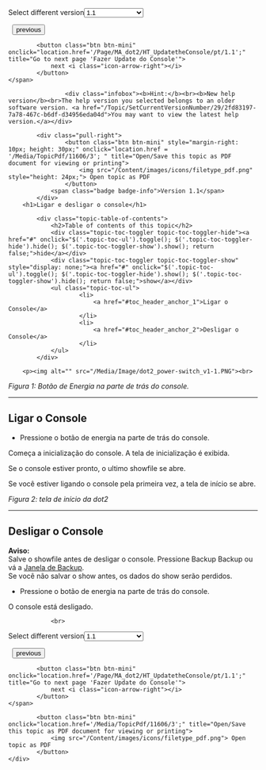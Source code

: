 
<div class="topic-navigation">

<div class="pull-right">
	<span class="pull-left">


<div class="pull-left">
<form action="/Topic/SetCurrentVersionNumber" class="form-inline" id="frmTagSelector" method="post">	<span class="form-mini">
		<div class="input-prepend"><span class="add-on">Select different version</span><select autocomplete="off" id="versionNumberId" name="versionNumberId" onchange="$(this).closest('#frmTagSelector').submit();" style="width: 120px;"><option value="">- latest -</option>
<option selected="selected" value="3">1.1</option>
<option value="7">1.2</option>
<option value="12">1.3</option>
<option value="16">1.5</option>
<option value="29">1.9</option>
</select></div>
		<input data-val="true" data-val-number="The field Int32 must be a number." data-val-required="The Int32 field is required." id="ProductId" name="ProductId" type="hidden" value="7">
		<input id="CurrentGuid" name="CurrentGuid" type="hidden" value="2fd83197-7a78-467c-b6df-d34956eda04d">
	</span>
</form></div>&nbsp;	</span>
	<span class="pull-right" style="white-space: nowrap;">
			<button class="btn btn-mini" onclick="location.href='/Page/MA_dot2/HT_HowTo/pt/1.1'; " title="Go to previous page 'Como...'">
				<i class="icon-arrow-left"></i> previous
			</button>

			<button class="btn btn-mini" onclick="location.href='/Page/MA_dot2/HT_UpdatetheConsole/pt/1.1';" title="Go to next page 'Fazer Update do Console'">
				next <i class="icon-arrow-right"></i> 
			</button>
	</span>
</div>
<div class="clear-fix" style="margin-bottom: 10px"></div>
</div>

					<div class="infobox"><b>Hint:</b><br><b>New help version</b><br>The help version you selected belongs to an older software version. <a href="/Topic/SetCurrentVersionNumber/29/2fd83197-7a78-467c-b6df-d34956eda04d">You may want to view the latest help version.</a></div>

			<div class="pull-right">
					<button class="btn btn-mini" style="margin-right: 10px; height: 30px;" onclick="location.href = '/Media/TopicPdf/11606/3'; " title="Open/Save this topic as PDF document for viewing or printing">
						<img src="/Content/images/icons/filetype_pdf.png" style="height: 24px;"> Open topic as PDF
					</button>
				<span class="badge badge-info">Version 1.1</span>
			</div>
		<h1>Ligar e desligar o console</h1>

			<div class="topic-table-of-contents">
				<h2>Table of contents of this topic</h2>
				<div class="topic-toc-toggler topic-toc-toggler-hide"><a href="#" onclick="$('.topic-toc-ul').toggle(); $('.topic-toc-toggler-hide').hide(); $('.topic-toc-toggler-show').show(); return false;">hide</a></div>
				<div class="topic-toc-toggler topic-toc-toggler-show" style="display: none;"><a href="#" onclick="$('.topic-toc-ul').toggle(); $('.topic-toc-toggler-hide').show(); $('.topic-toc-toggler-show').hide(); return false;">show</a></div>
				<ul class="topic-toc-ul">
						<li>
							<a href="#toc_header_anchor_1">Ligar o Console</a>
						</li>
						<li>
							<a href="#toc_header_anchor_2">Desligar o Console</a>
						</li>
				</ul>
			</div>

		<p><img alt="" src="/Media/Image/dot2_power-switch_v1-1.PNG"><br>
<em>Figura 1: Botão de Energia na parte de trás do console.</em></p>

<hr>
<a name="toc_header_anchor_1" id="toc_header_anchor_1" class="topic-toc-item"></a><h2>Ligar o Console</h2>

<ul>
	<li>Pressione o botão de energia na parte de trás do console.</li>
</ul>

<p>Começa a inicialização do console. A tela de inicialização é exibida.</p>

<p>Se o console estiver pronto, o ultimo showfile se abre.</p>

<p>Se você estiver ligando o console pela primeira vez, a tela de início se abre.</p>

<p><img alt="" src="/Media/Image/dot2_start-screen_v1-1.PNG"><br>
<em>Figura 2: tela de início da dot2</em></p>

<hr>
<a name="toc_header_anchor_2" id="toc_header_anchor_2" class="topic-toc-item"></a><h2>Desligar o Console</h2>

<div class="important"><strong>Aviso:</strong><br>
Salve o showfile antes de desligar o console. Pressione&nbsp;<span class="hardkey">Backup</span> <span class="hardkey">Backup</span> ou vá a <a href="/Topic/5d5d00a0-b599-4a3a-a721-dfb17aa65b28">Janela de Backup</a>.<br>
Se você não salvar o show antes, os dados do show serão perdidos.</div>

<ul>
	<li>Pressione o botão de energia na parte de trás do console.</li>
</ul>

<p>O console está desligado.</p>


				<br>
<div class="topic-navigation">

<div class="pull-right">
	<span class="pull-left">


<div class="pull-left">
<form action="/Topic/SetCurrentVersionNumber" class="form-inline" id="frmTagSelector" method="post">	<span class="form-mini">
		<div class="input-prepend"><span class="add-on">Select different version</span><select autocomplete="off" id="versionNumberId" name="versionNumberId" onchange="$(this).closest('#frmTagSelector').submit();" style="width: 120px;"><option value="">- latest -</option>
<option selected="selected" value="3">1.1</option>
<option value="7">1.2</option>
<option value="12">1.3</option>
<option value="16">1.5</option>
<option value="29">1.9</option>
</select></div>
		<input data-val="true" data-val-number="The field Int32 must be a number." data-val-required="The Int32 field is required." id="ProductId" name="ProductId" type="hidden" value="7">
		<input id="CurrentGuid" name="CurrentGuid" type="hidden" value="2fd83197-7a78-467c-b6df-d34956eda04d">
	</span>
</form></div>&nbsp;	</span>
	<span class="pull-right" style="white-space: nowrap;">
			<button class="btn btn-mini" onclick="location.href='/Page/MA_dot2/HT_HowTo/pt/1.1'; " title="Go to previous page 'Como...'">
				<i class="icon-arrow-left"></i> previous
			</button>

			<button class="btn btn-mini" onclick="location.href='/Page/MA_dot2/HT_UpdatetheConsole/pt/1.1';" title="Go to next page 'Fazer Update do Console'">
				next <i class="icon-arrow-right"></i> 
			</button>
	</span>
</div>
	<div class="clear-fix"></div>
	<div class="pull-right">
	
			<button class="btn btn-mini" onclick="location.href='/Media/TopicPdf/11606/3';" title="Open/Save this topic as PDF document for viewing or printing">
				<img src="/Content/images/icons/filetype_pdf.png"> Open topic as PDF
			</button>
	</div>
<div class="clear-fix" style="margin-bottom: 10px"></div>
</div>

	